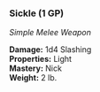 ### Sickle (1 GP)
*Simple Melee Weapon*  

**Damage:** 1d4 Slashing  
**Properties:** Light  
**Mastery:** Nick  
**Weight:** 2 lb.